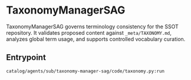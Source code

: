# TaxonomyManagerSAG

TaxonomyManagerSAG governs terminology consistency for the SSOT repository. It validates proposed content against `_meta/TAXONOMY.md`, analyzes global term usage, and supports controlled vocabulary curation.

## Entrypoint

```
catalog/agents/sub/taxonomy-manager-sag/code/taxonomy.py:run
```

